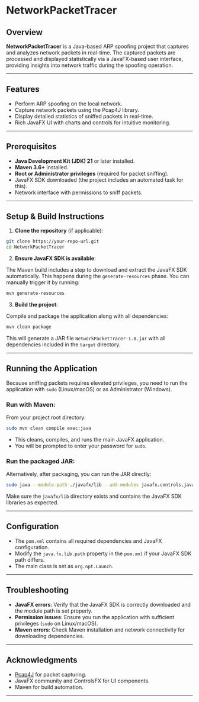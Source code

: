 # NetworkPacketTracer

## Overview

**NetworkPacketTracer** is a Java-based ARP spoofing project that captures and analyzes network packets in real-time. The captured packets are processed and displayed statistically via a JavaFX-based user interface, providing insights into network traffic during the spoofing operation.

---

## Features

* Perform ARP spoofing on the local network.
* Capture network packets using the Pcap4J library.
* Display detailed statistics of sniffed packets in real-time.
* Rich JavaFX UI with charts and controls for intuitive monitoring.

---

## Prerequisites

* **Java Development Kit (JDK) 21** or later installed.
* **Maven 3.6+** installed.
* **Root or Administrator privileges** (required for packet sniffing).
* JavaFX SDK downloaded (the project includes an automated task for this).
* Network interface with permissions to sniff packets.

---

## Setup & Build Instructions

1. **Clone the repository** (if applicable):

```bash
git clone https://your-repo-url.git
cd NetworkPacketTracer
```

2. **Ensure JavaFX SDK is available**:

The Maven build includes a step to download and extract the JavaFX SDK automatically. This happens during the `generate-resources` phase. You can manually trigger it by running:

```bash
mvn generate-resources
```

3. **Build the project**:

Compile and package the application along with all dependencies:

```bash
mvn clean package
```

This will generate a JAR file `NetworkPacketTracer-1.0.jar` with all dependencies included in the `target` directory.

---

## Running the Application

Because sniffing packets requires elevated privileges, you need to run the application with `sudo` (Linux/macOS) or as Administrator (Windows).

### Run with Maven:

From your project root directory:

```bash
sudo mvn clean compile exec:java
```

* This cleans, compiles, and runs the main JavaFX application.
* You will be prompted to enter your password for `sudo`.

### Run the packaged JAR:

Alternatively, after packaging, you can run the JAR directly:

```bash
sudo java --module-path ./javafx/lib --add-modules javafx.controls,javafx.fxml,javafx.swing -jar target/NetworkPacketTracer-1.0.jar
```

Make sure the `javafx/lib` directory exists and contains the JavaFX SDK libraries as expected.

---

## Configuration

* The `pom.xml` contains all required dependencies and JavaFX configuration.
* Modify the `java.fx.lib.path` property in the `pom.xml` if your JavaFX SDK path differs.
* The main class is set as `org.npt.Launch`.

---

## Troubleshooting

* **JavaFX errors**: Verify that the JavaFX SDK is correctly downloaded and the module path is set properly.
* **Permission issues**: Ensure you run the application with sufficient privileges (`sudo` on Linux/macOS).
* **Maven errors**: Check Maven installation and network connectivity for downloading dependencies.

---

## Acknowledgments

* [Pcap4J](https://github.com/kaitoy/pcap4j) for packet capturing.
* JavaFX community and ControlsFX for UI components.
* Maven for build automation.

---

